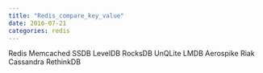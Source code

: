 ```yaml
---
title: "Redis_compare_key_value"
date: 2016-07-21
categories: redis
---
```



Redis
Memcached
SSDB
LevelDB
RocksDB
UnQLite
LMDB
Aerospike
Riak
Cassandra
RethinkDB
